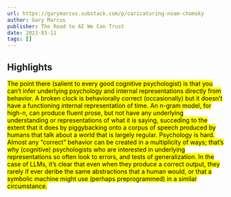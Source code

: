 ```yaml
---
url: https://garymarcus.substack.com/p/caricaturing-noam-chomsky
author: Gary Marcus
publisher: The Road to AI We Can Trust
date: 2023-03-11
tags: []
---
```


## Highlights
<mark>The point there (salient to every good cognitive psychologist) is that you can’t infer underlying psychology and internal representations directly from behavior. A broken clock is behaviorally correct (occasionally) but it doesn’t have a functioning internal representation of time. An n-gram model, for high-n, can produce fluent prose, but not have any underlying understanding or representations of what it is saying, succeding to the extent that it does by piggybacking onto a corpus of speech produced by humans that talk about a world that is largely regular. Psychology is hard. Almost any “correct” behavior can be created in a multiplicity of ways; that’s why (cognitive) psychologists who are interested in underlying representations so often look to errors, and tests of generalization. In the case of LLMs, it’s clear that even when they produce a correct output, they rarely if ever deribe the same abstractions that a human would, or that a symbolic machine might use (perhaps preprogrammed) in a similar circumstance.</mark>

